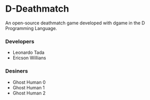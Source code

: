 # D-Deathmatch
An open-source deathmatch game developed with dgame in the D Programming Language.

### Developers
* Leonardo Tada
* Ericson Willians

### Desiners
* Ghost Human 0
* Ghost Human 1
* Ghost Human 2
